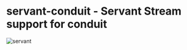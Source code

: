 # servant-conduit - Servant Stream support for conduit

![servant](https://raw.githubusercontent.com/haskell-servant/servant/master/servant.png)
